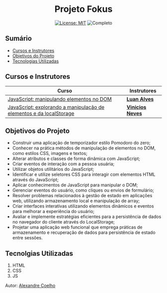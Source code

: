 <h1 align="center"> Projeto Fokus </h1>

<p align="center">  </p>

<div align="center">

  <a href="https://github.com/coelhoalexandre/projeto-alura-fokus/blob/main/LICENSE" target="_blank"><img src="https://img.shields.io/badge/License-MIT-yellow.svg" alt="License: MIT"></a> <img src="https://img.shields.io/badge/Completo-lightgreen.svg" alt="Completo">

</div>

## Sumário

- [Cursos e Instrutores](#cursos-e-instrutores)
- [Objetivos do Projeto](#objetivos-do-projeto)
- [Tecnologias Utilizadas](#tecnolgias-utilizadas)

## Cursos e Instrutores

|Curso|Instrutores|
|---|---|
|[JavaScript: manipulando elementos no DOM](https://cursos.alura.com.br/course/javascript-manipulando-elementos-dom)|[**Luan Alves**](https://github.com/luanalvesdev)|
|[JavaScript: explorando a manipulação de elementos e da localStorage](https://cursos.alura.com.br/course/javascript-manipulacao-elementos-localstorage)|[**Vinicios Neves**](https://github.com/viniciosneves)|

## Objetivos do Projeto
- Construir uma aplicação de temporizador estilo Pomodoro do zero;
- Conhecer na prática métodos de manipulação de elementos no DOM, como estilos CSS, imagens e textos;
- Alterar atributos e classes de forma dinâmica com JavaScript;
- Criar eventos de interação com a pessoa usuária;
- Utilizar objetos utilitários do JavaScript;
- Identificar e utilize seletores CSS para interagir com elementos HTML através do JavaScript;
- Aplicar conhecimentos de JavaScript para manipular o DOM;
- Gerenciar eventos do usuário, como cliques ou envios de formulário;
- Resolver problemas relacionados à gestão de estado em aplicações web, utilizando armazenamento local e manipulação de array;
- Criar interfaces interativas utilizando elementos dinâmicos e eventos para melhorar a experiência do usuário;
- Avaliar e implemente estratégias eficientes para a persistência de dados no navegador do cliente através do LocalStorage;
- Projetar uma aplicação web funcional que emprega práticas de armazenamento e recuperação de dados para persistência de estado entre sessões.

## Tecnolgias Utilizadas

1. HTML
2. CSS
3. JS

Autor: [Alexandre Coelho](https://github.com/coelhoalexandre)


